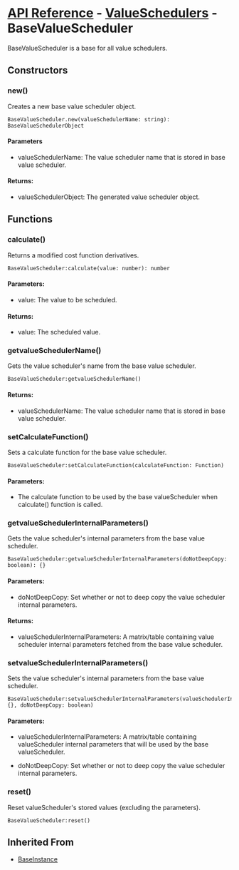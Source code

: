 # [API Reference](../../API.md) - [ValueSchedulers](../ValueSchedulers.md) - BaseValueScheduler

BaseValueScheduler is a base for all value schedulers.

## Constructors

### new()

Creates a new base value scheduler object.

```
BaseValueScheduler.new(valueSchedulerName: string): BaseValueSchedulerObject
```

#### Parameters

* valueSchedulerName: The value scheduler name that is stored in base value scheduler.

#### Returns:

* valueSchedulerObject: The generated value scheduler object.

## Functions

### calculate()

Returns a modified cost function derivatives.

```
BaseValueScheduler:calculate(value: number): number
```

#### Parameters:

* value: The value to be scheduled.

#### Returns:

* value: The scheduled value.

### getvalueSchedulerName()

Gets the value scheduler's name from the base value scheduler.

```
BaseValueScheduler:getvalueSchedulerName()
```

#### Returns:

* valueSchedulerName: The value scheduler name that is stored in base value scheduler.

### setCalculateFunction()

Sets a calculate function for the base value scheduler.

```
BaseValueScheduler:setCalculateFunction(calculateFunction: Function)
```

#### Parameters:

* The calculate function to be used by the base valueScheduler when calculate() function is called.

### getvalueSchedulerInternalParameters()

Gets the value scheduler's internal parameters from the base value scheduler.

```
BaseValueScheduler:getvalueSchedulerInternalParameters(doNotDeepCopy: boolean): {}
```

#### Parameters:

* doNotDeepCopy: Set whether or not to deep copy the value scheduler internal parameters.

#### Returns:

* valueSchedulerInternalParameters: A matrix/table containing value scheduler internal parameters fetched from the base value scheduler.

### setvalueSchedulerInternalParameters()

Sets the value scheduler's internal parameters from the base value scheduler.

```
BaseValueScheduler:setvalueSchedulerInternalParameters(valueSchedulerInternalParameters: {}, doNotDeepCopy: boolean)
```

#### Parameters:

* valueSchedulerInternalParameters: A matrix/table containing valueScheduler internal parameters that will be used by the base valueScheduler.

* doNotDeepCopy: Set whether or not to deep copy the value scheduler internal parameters.

### reset()

Reset valueScheduler's stored values (excluding the parameters).

```
BaseValueScheduler:reset()
```

## Inherited From

* [BaseInstance](../Cores/BaseInstance.md)